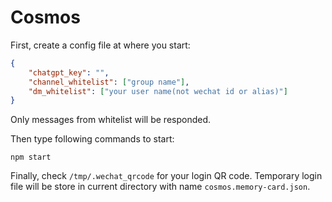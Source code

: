 # Cosmos

First, create a config file at where you start:

```json
{
    "chatgpt_key": "",
    "channel_whitelist": ["group name"],
    "dm_whitelist": ["your user name(not wechat id or alias)"]
}
```

Only messages from whitelist will be responded.

Then type following commands to start:

```shell
npm start
```

Finally, check `/tmp/.wechat_qrcode` for your login QR code. Temporary login
file will be store in current directory with name `cosmos.memory-card.json`.
